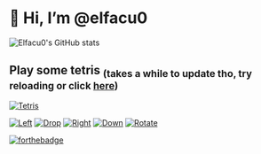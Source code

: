 # 👋 Hi, I’m @elfacu0

![Elfacu0's GitHub stats](https://github-readme-stats.vercel.app/api?username=elfacu0&show_icons=true&theme=merko)

## Play some tetris <sub>(takes a while to update tho, try reloading or click <a href="https://readme-tetris.herokuapp.com">here</a>)</sub> ##
[![Tetris](https://readme-tetris.herokuapp.com)](https://readme-tetris.herokuapp.com)

[![Left](https://img.icons8.com/plumpy/48/000000/chevron-left.png)](https://readme-tetris.herokuapp.com/play/left)
[![Drop](https://img.icons8.com/plumpy/48/000000/double-down.png)](https://readme-tetris.herokuapp.com/play/drop)
[![Right](https://img.icons8.com/plumpy/48/000000/chevron-right.png)](https://readme-tetris.herokuapp.com/play/right)
[![Down](https://img.icons8.com/plumpy/48/000000/chevron-down.png)](https://readme-tetris.herokuapp.com/play/down)
[![Rotate](https://img.icons8.com/plumpy/48/000000/rotate.png)](https://readme-tetris.herokuapp.com/play/rotate)

[![forthebadge](https://forthebadge.com/images/badges/works-on-my-machine.svg)](https://forthebadge.com)

